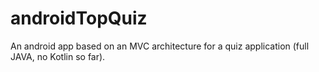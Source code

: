 # androidTopQuiz

An android app based on an MVC architecture for a quiz application (full JAVA, no Kotlin so far).
